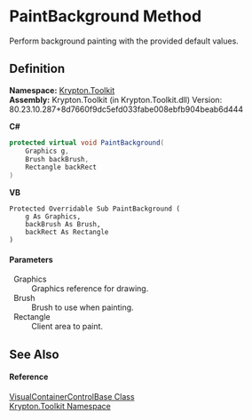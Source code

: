# PaintBackground Method


Perform background painting with the provided default values.



## Definition
**Namespace:** <a href="79d2eac2-21f4-54ff-7552-b20c33c30600.md">Krypton.Toolkit</a>  
**Assembly:** Krypton.Toolkit (in Krypton.Toolkit.dll) Version: 80.23.10.287+8d7660f9dc5efd033fabe008ebfb904beab6d444

**C#**
``` C#
protected virtual void PaintBackground(
	Graphics g,
	Brush backBrush,
	Rectangle backRect
)
```
**VB**
``` VB
Protected Overridable Sub PaintBackground ( 
	g As Graphics,
	backBrush As Brush,
	backRect As Rectangle
)
```



#### Parameters
<dl><dt>  Graphics</dt><dd>Graphics reference for drawing.</dd><dt>  Brush</dt><dd>Brush to use when painting.</dd><dt>  Rectangle</dt><dd>Client area to paint.</dd></dl>

## See Also


#### Reference
<a href="d1aa6cad-cf50-f2df-2763-4ffd4d57843a.md">VisualContainerControlBase Class</a>  
<a href="79d2eac2-21f4-54ff-7552-b20c33c30600.md">Krypton.Toolkit Namespace</a>  
